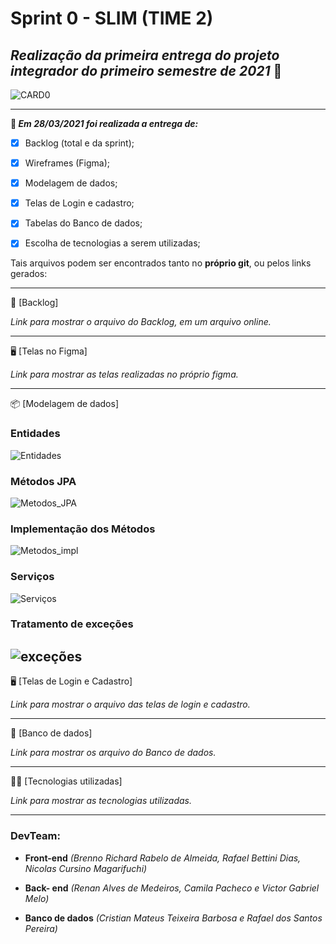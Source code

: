 # Sprint 0 - SLIM (TIME 2)



## **_Realização da primeira entrega do projeto integrador do primeiro semestre de 2021_** :rocket:



![CARD0](C:\Users\Brenno\Downloads\CARD0.png)



-----------------------------------

**:pushpin: _Em 28/03/2021 foi realizada a entrega de:_**

- [x] Backlog (total e da sprint);
- [x] Wireframes (Figma);
- [x] Modelagem de dados;
- [x] Telas de Login e cadastro;
- [x] Tabelas do Banco de dados;
- [x] Escolha de tecnologias a serem utilizadas;



Tais arquivos podem ser encontrados tanto no **próprio git**, ou pelos links gerados:

---------------

:book: [Backlog]

_Link para mostrar o arquivo do Backlog, em um arquivo online._

--------------------------------------------------------------------------------------------------------------------
:desktop_computer: [Telas no Figma]

_Link para mostrar as telas realizadas no próprio figma._

--------------------------------------------------------------------------------------------------------------------
:package: [Modelagem de dados]

### Entidades ###
![Entidades](https://github.com/DevSlim001/API_NEDUC/blob/sprint0/readassets/Entidades.png)

### Métodos JPA ###
![Metodos_JPA](https://github.com/DevSlim001/API_NEDUC/blob/sprint0/readassets/M%C3%A9todos_JPA.png)


### Implementação dos Métodos ###
![Metodos_impl](https://github.com/DevSlim001/API_NEDUC/blob/sprint0/readassets/Implementa%C3%A7%C3%A3o_Servi%C3%A7os.png)

### Serviços ###
![Serviços](https://github.com/DevSlim001/API_NEDUC/blob/sprint0/readassets/M%C3%A9todos_Post_Get.png)

### Tratamento de exceções ###
![exceções](https://github.com/DevSlim001/API_NEDUC/blob/sprint0/readassets/Exce%C3%A7%C3%B5es.png)
--------------------------------------------------------------------------------------------------------------------
:desktop_computer: [Telas de Login e Cadastro]

_Link para mostrar o arquivo das telas de login e cadastro._

--------------------------------------------------------------------------------------------------------------------
:dart: [Banco de dados]

_Link para mostrar os arquivo do Banco de dados._

-------------------------------------------------

:man_technologist: [Tecnologias utilizadas]

_Link para mostrar as tecnologias utilizadas._

----------------------------



### **DevTeam:**

- **Front-end** *(Brenno Richard Rabelo de Almeida, Rafael Bettini Dias, Nicolas Cursino Magarifuchi)*
- **Back- end** *(Renan Alves de Medeiros, Camila Pacheco e Victor Gabriel Melo)*

- **Banco de dados** *(Cristian Mateus Teixeira Barbosa e Rafael dos Santos Pereira)*
